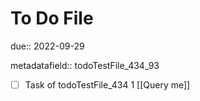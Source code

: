 # To Do File

due:: 2022-09-29

metadatafield:: todoTestFile_434_93

- [ ] Task of todoTestFile_434 1 [[Query me]]
